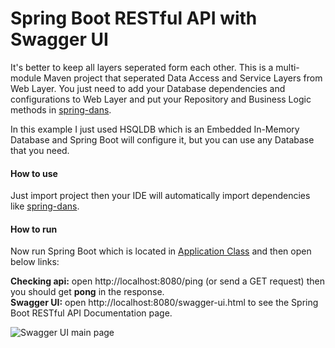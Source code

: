 # Spring Boot RESTful API with Swagger UI

It's better to keep all layers seperated form each other. This is a multi-module Maven project that seperated Data Access and Service Layers from Web Layer. You just need to add your Database dependencies and configurations to Web Layer and put your Repository and Business Logic methods in [spring-dans](https://github.com/massoudAfrashteh/code-examples/blob/master/java/spring-dans). 

In this example I just used HSQLDB which is an Embedded In-Memory Database and Spring Boot will configure it, but you can use any Database that you need.

#### How to use
Just import project then your IDE will automatically import dependencies like [spring-dans](https://github.com/massoudAfrashteh/code-examples/blob/master/java/spring-dans).



#### How to run
Now run Spring Boot which is located in [Application Class](https://github.com/massoudAfrashteh/code-examples/blob/master/java/spring-boot-swagger-ui/restful-api/src/main/java/starter/Application.java) and then open below links:

**Checking api:** open http://localhost:8080/ping (or send a GET request) then you should get **pong** in the response.
<br>**Swagger UI:** open http://localhost:8080/swagger-ui.html to see the Spring Boot RESTful API Documentation page.

![Swagger UI main page](https://raw.githubusercontent.com/massoudAfrashteh/code-examples/master/java/spring-boot-restful/doc/images/spring-boot-swagger-ui.png)